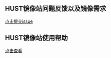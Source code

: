 ## HUST镜像站问题反馈以及镜像需求
[点击提交issue](https://gitee.com/dzm91_hust/mirrorrequest/issues/new/choose)

## HUST镜像站使用帮助
[点击查看](https://mirrors.hust.edu.cn/docs)
